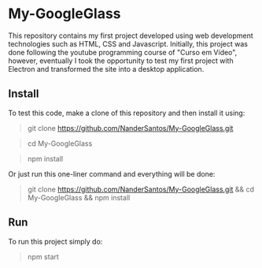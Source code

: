 # My-GoogleGlass
This repository contains my first project developed using web development technologies such as HTML, CSS and Javascript. Initially, this project was done following the youtube programming course of "Curso em Vídeo", however, eventually I took the opportunity to test my first project with Electron and transformed the site into a desktop application.

## Install

To test this code, make a clone of this repository and then install it using:

> git clone https://github.com/NanderSantos/My-GoogleGlass.git

> cd My-GoogleGlass

> npm install

Or just run this one-liner command and everything will be done:

> git clone https://github.com/NanderSantos/My-GoogleGlass.git && cd My-GoogleGlass && npm install

## Run

To run this project simply do:

> npm start

